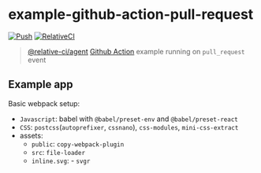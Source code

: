 # example-github-action-pull-request

[![Push](https://github.com/relative-ci/example-github-action-pull-request/actions/workflows/build.yaml/badge.svg)](https://github.com/relative-ci/example-github-action-pull-request/actions/workflows/relative-ci.yaml)
[![RelativeCI](https://badges.relative-ci.com/badges/n7hvYSuKi8g7YbFXKEe0?branch=master)](https://app.relative-ci.com/projects/n7hvYSuKi8g7YbFXKEe0)

> [@relative-ci/agent](https://github.com/relative-ci/agent) [Github Action](https://github.com/features/actions) example running on `pull_request` event


## Example app

Basic webpack setup:
- `Javascript`: babel with `@babel/preset-env` and `@babel/preset-react`
- `CSS`: `postcss`(`autoprefixer`, `cssnano`), `css-modules`, `mini-css-extract`
- assets:
  - `public`: `copy-webpack-plugin`
  - `src`: `file-loader`
  - `inline.svg`: - `svgr`
